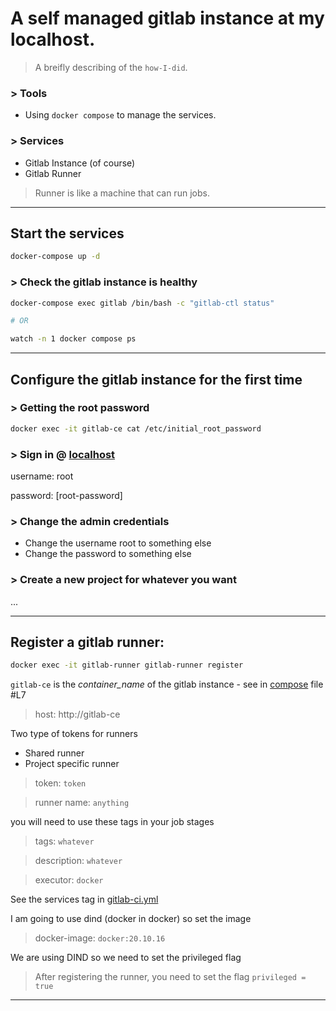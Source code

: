 A self managed gitlab instance at my localhost.
===

> A breifly describing of the `how-I-did`.

### > Tools

- Using `docker compose` to manage the services.

### > Services

- Gitlab Instance (of course)
- Gitlab Runner

> Runner is like a machine that can run jobs.

---

## Start the services

```bash
docker-compose up -d
```

### > Check the gitlab instance is healthy

```bash
docker-compose exec gitlab /bin/bash -c "gitlab-ctl status"

# OR

watch -n 1 docker compose ps
```

---

## Configure the gitlab instance for the first time

### > Getting the root password
```bash
docker exec -it gitlab-ce cat /etc/initial_root_password
```

### > Sign in @ [localhost]()

username: root

password: [root-password]

### > Change the admin credentials
- Change the username root to something else
- Change the password to something else

### > Create a new project for whatever you want
...

---

## Register a gitlab runner:

```bash
docker exec -it gitlab-runner gitlab-runner register
```

`gitlab-ce` is the _container_name_ of the gitlab instance - see in [compose](docker-compose.yml) file #L7

> host: http://gitlab-ce 

Two type of tokens for runners
- Shared runner
- Project specific runner
> token: `token`

> runner name: `anything`

you will need to use these tags in your job stages
> tags: `whatever` 

> description: `whatever`

> executor: `docker`

See the services tag in [gitlab-ci.yml](.gitlab-ci.yml)

I am going to use dind (docker in docker) so set the image
> docker-image: `docker:20.10.16`

We are using DIND so we need to set the privileged flag
> After registering the runner, you need to set the flag `privileged = true`
---

